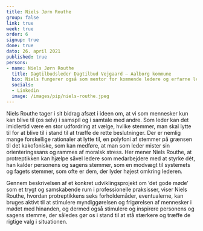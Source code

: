 ```yaml
---
title: Niels Jørn Routhe
group: false
link: true
week: true
order: 6
signup: true
done: true
dato: 26. april 2021
published: true
persons:
- name: Niels Jørn Routhe
  title: Dagtilbudsleder Dagtilbud Vejgaard – Aalborg kommune
  bio: Niels fungerer også som mentor for kommende ledere og erfarne ledere i Aalborg kommune samt lederaspiranter i Aalborg, Brønderslev og Rebild kommune. Niels har praktiseret ledelse i mere end 30 år. Uddannet Master i Business Coaching fra Copenhagen Coaching Center i 2014. Diplomuddannelse i Ledelse 2011, og Diplomuddannelse i Pædagogisk arbejde fra 1999. Oprindeligt uddannet Pædagog i 1980.
  socials:
  - Linkedin
  image: /images/pip/niels-routhe.jpeg
---
```


Niels Routhe tager i sit bidrag afsæt i ideen om, at vi som mennesker kun kan blive til (os selv) i samspil og i samtale med andre. Som leder kan det imidlertid være en stor udfordring at vælge, hvilke stemmer, man skal lytte til for at blive til i stand til at træffe de rette beslutninger. Der er nemlig mange forskellige rationaler at lytte til, en polyfoni af stemmer på grænsen til det kakofoniske, som kan medføre, at man som leder mister sin orienteringssans og rammes af moralsk stress. Her mener Niels Routhe, at protreptikken kan hjælpe såvel ledere som medarbejdere med at styrke dét, han kalder personens og sagens stemmer, som en modvægt til systemets og fagets stemmer, som ofte er dem, der lyder højest omkring lederen.

Gennem beskrivelsen af et konkret udviklingsprojekt om ’det gode møde’ som et trygt og samskabende rum i professionelle praksisser, viser Niels Routhe, hvordan protreptikkens seks forholdemåder, eventualerne, kan bruges aktivt til at stimulere myndiggørelsen og frigørelsen af mennesker i mødet med hinanden, og dermed også stimulere og inspirere personens og sagens stemme, der således gør os i stand til at stå stærkere og træffe de rigtige valg i situationen.
